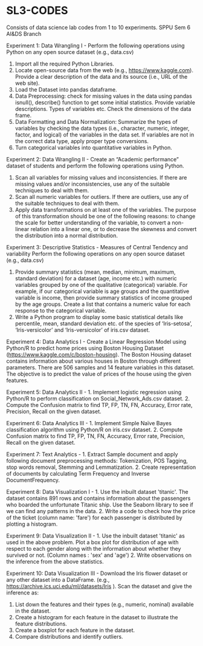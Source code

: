 # SL3-CODES
Consists of data science lab codes from 1 to 10 experiments. SPPU Sem 6 AI&amp;DS Branch 

Experiment 1: Data Wrangling I - Perform the following operations using Python on any open source dataset (e.g., data.csv)
1. Import all the required Python Libraries.
2. Locate open-source data from the web (e.g., https://www.kaggle.com). Provide a clear description of the data and its source (i.e., URL of the web site).
3. Load the Dataset into pandas dataframe.
4. Data Preprocessing: check for missing values in the data using pandas isnull(), describe() function to get some initial statistics. Provide variable descriptions. Types of variables etc. Check the dimensions of the data frame.
5. Data Formatting and Data Normalization: Summarize the types of variables by checking the data types (i.e., character, numeric, integer, factor, and logical) of the variables in the data set. If variables are not in the correct data type, apply proper type conversions.
6. Turn categorical variables into quantitative variables in Python.

Experiment 2: Data Wrangling II - Create an “Academic performance” dataset of students and perform the following operations using Python.
1. Scan all variables for missing values and inconsistencies. If there are missing values and/or inconsistencies, use any of the suitable techniques to deal with them.
2. Scan all numeric variables for outliers. If there are outliers, use any of the suitable techniques to deal with them.
3. Apply data transformations on at least one of the variables. The purpose of this transformation should be one of the following reasons: to change the scale for better understanding of the variable, to convert a non-linear relation into a linear one, or to decrease the skewness and convert the distribution into a normal distribution.

Experiment 3: Descriptive Statistics - Measures of Central Tendency and variability Perform the following operations on any open source dataset (e.g., data.csv)
1. Provide summary statistics (mean, median, minimum, maximum, standard deviation) for a dataset (age, income etc.) with numeric variables grouped by one of the qualitative (categorical) variable. For example, if our categorical variable is age groups and the quantitative variable is income, then provide summary statistics of income grouped by the age groups. Create a list that contains a numeric value for each response to the categorical variable.
2. Write a Python program to display some basic statistical details like percentile, mean, standard deviation etc. of the species of ‘Iris-setosa’, ‘Iris-versicolor’ and ‘Iris-versicolor’ of iris.csv dataset.

Experiment 4: Data Analytics I - Create a Linear Regression Model using Python/R to predict home prices using Boston Housing Dataset (https://www.kaggle.com/c/boston-housing). The Boston Housing dataset contains
information about various houses in Boston through different parameters. There are 506 samples and 14 feature variables in this dataset. The objective is to predict the value of prices of the house using the given features.

Experiment 5: Data Analytics II - 1. Implement logistic regression using Python/R to perform classification on Social_Network_Ads.csv dataset.
2. Compute the Confusion matrix to find TP, FP, TN, FN, Accuracy, Error rate, Precision, Recall on the given dataset.

Experiment 6: Data Analytics III - 1. Implement Simple Naïve Bayes classification algorithm using Python/R on iris.csv dataset.
2. Compute Confusion matrix to find TP, FP, TN, FN, Accuracy, Error rate, Precision, Recall on the given dataset.

Experiment 7: Text Analytics - 1. Extract Sample document and apply following document preprocessing methods: Tokenization, POS Tagging, stop words removal, Stemming and Lemmatization.
2. Create representation of documents by calculating Term Frequency and Inverse DocumentFrequency.

Experiment 8: Data Visualization I - 1. Use the inbuilt dataset 'titanic'. The dataset contains 891 rows and contains information about the passengers who boarded the unfortunate Titanic ship. Use the Seaborn library to see if we can find any patterns in the data.
2. Write a code to check how the price of the ticket (column name: 'fare') for each passenger is distributed by plotting a histogram.

Experiment 9: Data Visualization II - 1. Use the inbuilt dataset 'titanic' as used in the above problem. Plot a box plot for distribution of age with respect to each gender along with the information about whether they survived or not. (Column names : 'sex' and 'age')
2. Write observations on the inference from the above statistics.

Experiment 10: Data Visualization III - Download the Iris flower dataset or any other dataset into a DataFrame. (e.g., https://archive.ics.uci.edu/ml/datasets/Iris ). Scan the dataset and give the inference as:
1. List down the features and their types (e.g., numeric, nominal) available in the dataset.
2. Create a histogram for each feature in the dataset to illustrate the feature distributions.
3. Create a boxplot for each feature in the dataset.
4. Compare distributions and identify outliers.
